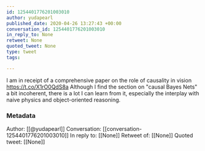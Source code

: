 ```yaml
---
id: 1254401776201003010
author: yudapearl
published_date: 2020-04-26 13:27:43 +00:00
conversation_id: 1254401776201003010
in_reply_to: None
retweet: None
quoted_tweet: None
type: tweet
tags:

---
```


I am in receipt of a comprehensive paper on the role of causality in vision https://t.co/X1rO0QdS8a Although I find the  section on "causal Bayes Nets" a bit incoherent, there is a lot I can learn from it, especially the interplay with naive physics and object-oriented reasoning.

### Metadata

Author: [[@yudapearl]]
Conversation: [[conversation-1254401776201003010]]
In reply to: [[None]]
Retweet of: [[None]]
Quoted tweet: [[None]]
